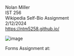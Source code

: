 Nolan Miller </br>
IST 256      </br>
Wikipedia Self-Bio Assignment </br>
2/12/2024 </br>
https://ntm5258.github.io/ </br>

![image](https://github.com/ntm5258/ntm5258.github.io/assets/159807946/4d960593-d510-41ce-b29b-19dcea0bc353)



Forms Assignment at:
